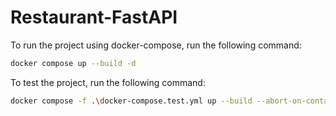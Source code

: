 Restaurant-FastAPI
==========
To run the project using docker-compose, run the following command:
```bash
docker compose up --build -d
```
To test the project, run the following command:
```bash
docker compose -f .\docker-compose.test.yml up --build --abort-on-container-exit
```
